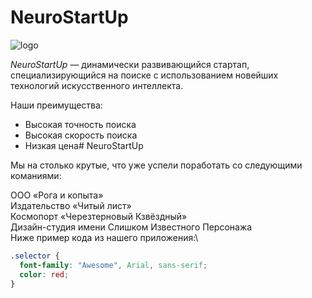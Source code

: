 # NeuroStartUp

![logo](https://raw.githubusercontent.com/netology-ds-team/git-homeworks/main/1_self/logo.png)

*NeuroStartUp* — динамически развивающийся стартап, специализирующийся на поиске с использованием 
 новейших технологий искусственного интеллекта.

Наши преимущества:
* Высокая точность поиска
* Высокая скорость поиска
* Низкая цена# NeuroStartUp

Мы на столько крутые, что уже успели поработать со следующими команиями:

ООО «Рога и копыта»\
Издательство «Читый лист»\
Космопорт «Черезтерновый Кзвёздный»\
Дизайн-студия имени Слишком Известного Персонажа\
Ниже пример кода из нашего приложения:\

```css
.selector {
  font-family: "Awesome", Arial, sans-serif;
  color: red;
}
```
